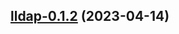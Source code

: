 

## [lldap-0.1.2](https://github.com/truecharts/charts/compare/lldap-0.1.1...lldap-0.1.2) (2023-04-14)

